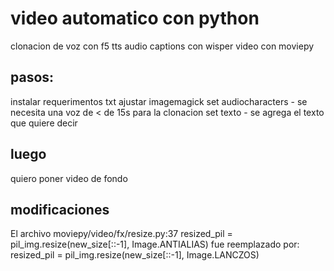 # video automatico con python

clonacion de voz con f5 tts
audio captions con wisper
video con moviepy

## pasos:

instalar requerimentos txt
ajustar imagemagick
set audiocharacters - se necesita una voz de < de 15s para la clonacion
set texto - se agrega el texto que quiere decir

## luego

quiero poner video de fondo

## modificaciones

El archivo moviepy/video/fx/resize.py:37
resized_pil = pil_img.resize(new_size[::-1], Image.ANTIALIAS)
fue reemplazado por:
resized_pil = pil_img.resize(new_size[::-1], Image.LANCZOS)